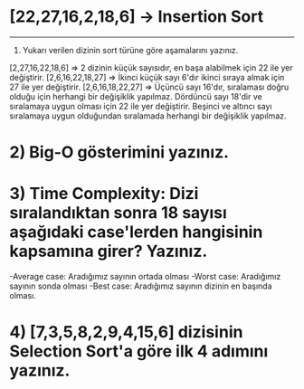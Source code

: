# [22,27,16,2,18,6] -> Insertion Sort
***

1) Yukarı verilen dizinin sort türüne göre aşamalarını yazınız.

[2,27,16,22,18,6] => 2 dizinin küçük sayısıdır, en başa alabilmek için 22 ile yer değiştirir.
[2,6,16,22,18,27] => İkinci küçük sayı 6'dır ikinci sıraya almak için 27 ile yer değiştirir.
[2,6,16,18,22,27] => Üçüncü sayı 16'dır, sıralaması doğru olduğu için herhangi bir değişiklik yapılmaz. Dördüncü sayı 18'dir ve sıralamaya uygun olması için 22 ile yer değiştirir. Beşinci ve altıncı sayı sıralamaya uygun olduğundan sıralamada herhangi bir değişiklik yapılmaz.

# 2) Big-O gösterimini yazınız.


# 3) Time Complexity: Dizi sıralandıktan sonra 18 sayısı aşağıdaki case'lerden hangisinin kapsamına girer? Yazınız.

  -Average case: Aradığımız sayının ortada olması
  -Worst case: Aradığımız sayının sonda olması
  -Best case: Aradığımız sayının dizinin en başında olması.

# 4) [7,3,5,8,2,9,4,15,6] dizisinin Selection Sort'a göre ilk 4 adımını yazınız.
